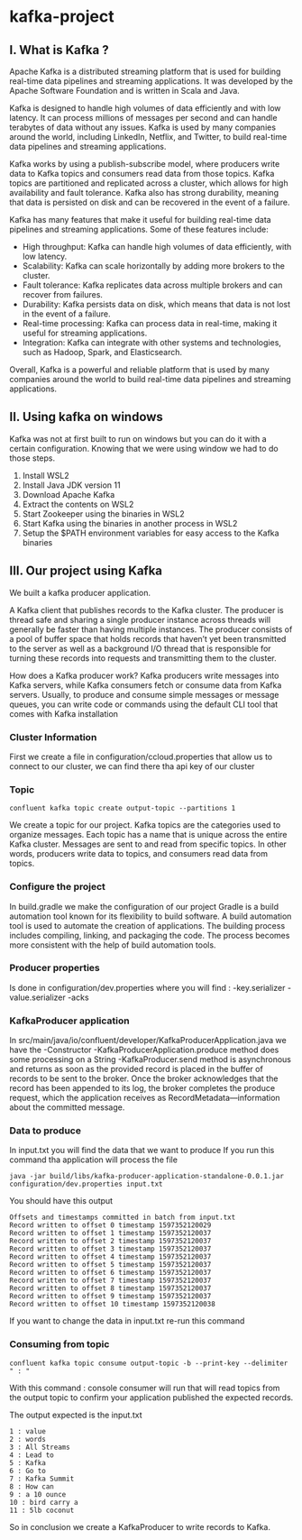 # kafka-project 

## I. What is Kafka ?

Apache Kafka is a distributed streaming platform that is used for building real-time data pipelines and streaming applications. It was developed by the Apache Software Foundation and is written in Scala and Java.

Kafka is designed to handle high volumes of data efficiently and with low latency. It can process millions of messages per second and can handle terabytes of data without any issues. Kafka is used by many companies around the world, including LinkedIn, Netflix, and Twitter, to build real-time data pipelines and streaming applications.

Kafka works by using a publish-subscribe model, where producers write data to Kafka topics and consumers read data from those topics. Kafka topics are partitioned and replicated across a cluster, which allows for high availability and fault tolerance. Kafka also has strong durability, meaning that data is persisted on disk and can be recovered in the event of a failure.

Kafka has many features that make it useful for building real-time data pipelines and streaming applications. Some of these features include:

- High throughput: Kafka can handle high volumes of data efficiently, with low latency.
- Scalability: Kafka can scale horizontally by adding more brokers to the cluster.
- Fault tolerance: Kafka replicates data across multiple brokers and can recover from failures.
- Durability: Kafka persists data on disk, which means that data is not lost in the event of a failure.
- Real-time processing: Kafka can process data in real-time, making it useful for streaming applications.
- Integration: Kafka can integrate with other systems and technologies, such as Hadoop, Spark, and Elasticsearch.

Overall, Kafka is a powerful and reliable platform that is used by many companies around the world to build real-time data pipelines and streaming applications.

## II. Using kafka on windows

Kafka was not at first built to run on windows but you can do it with a certain configuration. Knowing that we were using window we had to do those steps.

1. Install WSL2
2. Install Java JDK version 11
3. Download Apache Kafka
4. Extract the contents on WSL2
5. Start Zookeeper using the binaries in WSL2
6. Start Kafka using the binaries in another process in WSL2
7. Setup the $PATH environment variables for easy access to the Kafka binaries

## III. Our project using Kafka

We built a kafka producer application.

A Kafka client that publishes records to the Kafka cluster.
The producer is thread safe and sharing a single producer instance across threads will generally be faster than having multiple instances.
The producer consists of a pool of buffer space that holds records that haven’t yet been transmitted to the server as well as a background I/O thread that is responsible for turning these records into requests and transmitting them to the cluster.

How does a Kafka producer work?
Kafka producers write messages into Kafka servers, while Kafka consumers fetch or consume data from Kafka servers. Usually, to produce and consume simple messages or message queues, you can write code or commands using the default CLI tool that comes with Kafka installation

### Cluster Information

First we create a file in configuration/ccloud.properties that allow us to connect to our cluster, we can find there tha api key of our cluster

### Topic

```
confluent kafka topic create output-topic --partitions 1
```
We create a topic for our project. 
Kafka topics are the categories used to organize messages. Each topic has a name that is unique across the entire Kafka cluster. Messages are sent to and read from specific topics. In other words, producers write data to topics, and consumers read data from topics.

### Configure the project 

In build.gradle we make the configuration of our project
Gradle is a build automation tool known for its flexibility to build software. A build automation tool is used to automate the creation of applications. The building process includes compiling, linking, and packaging the code. The process becomes more consistent with the help of build automation tools.

### Producer properties

 Is done in configuration/dev.properties
 where you will find :
 -key.serializer 
 -value.serializer 
 -acks 
 
 ### KafkaProducer application
 
 In src/main/java/io/confluent/developer/KafkaProducerApplication.java we have the 
 -Constructor
 -KafkaProducerApplication.produce method does some processing on a String
 -KafkaProducer.send method is asynchronous and returns as soon as the provided record is placed in the buffer of records to be sent to the broker. Once the broker         acknowledges that the record has been appended to its log, the broker completes the produce request, which the application receives as RecordMetadata—information about the committed message.
 
 ### Data to produce
 
 In input.txt you will find the data that we want to produce
 If you run this command tha application will process the file
 ```
 java -jar build/libs/kafka-producer-application-standalone-0.0.1.jar configuration/dev.properties input.txt
  ```
  You should have this output
  ```
  Offsets and timestamps committed in batch from input.txt
Record written to offset 0 timestamp 1597352120029
Record written to offset 1 timestamp 1597352120037
Record written to offset 2 timestamp 1597352120037
Record written to offset 3 timestamp 1597352120037
Record written to offset 4 timestamp 1597352120037
Record written to offset 5 timestamp 1597352120037
Record written to offset 6 timestamp 1597352120037
Record written to offset 7 timestamp 1597352120037
Record written to offset 8 timestamp 1597352120037
Record written to offset 9 timestamp 1597352120037
Record written to offset 10 timestamp 1597352120038
  ```
 If you want to change the data in input.txt re-run this command

### Consuming from topic

```  
confluent kafka topic consume output-topic -b --print-key --delimiter " : "
```
With this command : console consumer will run that will read topics from the output topic to confirm your application published the expected records.

The output expected is the input.txt
``` 
1 : value
2 : words
3 : All Streams
4 : Lead to
5 : Kafka
6 : Go to
7 : Kafka Summit
8 : How can
9 : a 10 ounce
10 : bird carry a
11 : 5lb coconut
``` 

 So in conclusion we create a KafkaProducer to write records to Kafka.
 
